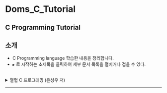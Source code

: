﻿# Doms_C_Tutorial
C Programming Tutorial
---

소개
----

- C Programming language 학습한 내용을 정리합니다.<br>
-	`▶` 로 시작하는 소제목을 클릭하여 세부 문서 목록을 펼치거나 접을 수 있다.<br><br>

<details><summary>열혈 C 프로그래밍 (윤성우 저)</summary>

-	[Chapter 1-11 : C 언어의 기본](https://github.com/DomMorello/Doms_C_Tutorial/blob/c/Passion_C_Programming/ch1-11.md)
-	[Chapter 12 : 포인터의 이해](https://github.com/DomMorello/Doms_C_Tutorial/blob/c/Passion_C_Programming/ch1-11.md)</details>

---
